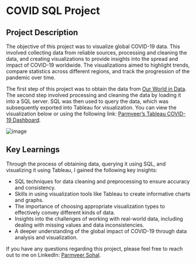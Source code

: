 # COVID SQL Project

## Project Description

The objective of this project was to visualize global COVID-19 data. This involved collecting data from reliable sources, processing and cleaning the data, and creating visualizations to provide insights into the spread and impact of COVID-19 worldwide. The visualizations aimed to highlight trends, compare statistics across different regions, and track the progression of the pandemic over time.

The first step of this project was to obtain the data from [Our World in Data](https://ourworldindata.org/coronavirus). The second step involved processing and cleaning the data by loading it into a SQL server. SQL was then used to query the data, which was subsequently exported into Tableau for visualization. You can view the visualization below or using the following link: [Parmveer’s Tableau COVID-19 Dashboard](https://public.tableau.com/app/profile/parmveer.sohal/viz/COVIDDashboard_17167559581340/Dashboard1).

![image](https://github.com/parmveer-18/COVID-SQL-Project/assets/170980270/2cece5ed-9577-4f21-9a8a-19fb4dd92166)

## Key Learnings

Through the process of obtaining data, querying it using SQL, and visualizing it using Tableau, I gained the following key insights:
*	SQL techniques for data cleaning and preprocessing to ensure accuracy and consistency.
*	Skills in using visualization tools like Tableau to create informative charts and graphs.
*	The importance of choosing appropriate visualization types to effectively convey different kinds of data.
*	Insights into the challenges of working with real-world data, including dealing with missing values and data inconsistencies.
*	A deeper understanding of the global impact of COVID-19 through data analysis and visualization.

If you have any questions regarding this project, please feel free to reach out to me on LinkedIn: [Parmveer Sohal](https://ca.linkedin.com/in/parmveer-sohal).
